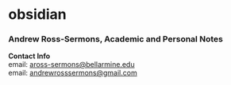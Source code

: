 # obsidian  
### Andrew Ross-Sermons, Academic and Personal Notes  
**Contact Info**  
email: aross-sermons@bellarmine.edu  
email: andrewrosssermons@gmail.com  
